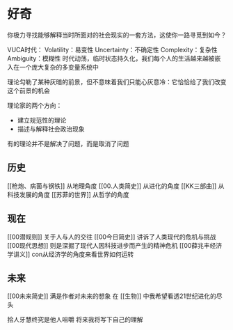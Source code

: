 # 好奇
你极力寻找能够解释当时所面对的社会现实的一套方法，这使你一路寻觅到如今？

VUCA时代：
Volatility：易变性
Uncertainty：不确定性
Complexity：复杂性
Ambiguity：模糊性
时代动荡，临时状态持久化，我们每个人的生活越来越被嵌入在一个庞大复杂的多变量系统中


理论勾勒了某种灰暗的前景，但不意味着我们只能心灰意冷：它恰恰给了我们改变这个前景的机会

理论家的两个方向：
* 建立规范性的理论
* 描述与解释社会政治现象

有的理论并不是解决了问题，而是取消了问题

## 历史
[[枪炮、病菌与钢铁]] 从地理角度
[[00.人类简史]] 从进化的角度
[[KK三部曲]] 从科技发展的角度
[[苏菲的世界]] 从哲学的角度

## 现在

[[00潜规则]] 关于人与人的交往
[[00今日简史]] 讲诉了人类现代的危机与挑战
[[00现代思想]] 则是深掘了现代人因科技进步而产生的精神危机
[[00薛兆丰经济学讲义]] con从经济学的角度来看世界如何运转

## 未来
[[00未来简史]] 满是作者对未来的想象
在 [[生物]] 中我希望看透21世纪进化的尽头

拾人牙慧终究是他人咀嚼
将来我将写下自己的理解